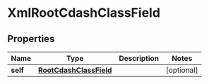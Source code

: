 
# XmlRootCdashClassField

## Properties
| Name | Type | Description | Notes |
| ------------ | ------------- | ------------- | ------------- |
| **self** | [**RootCdashClassField**](RootCdashClassField.md) |  |  [optional] |



